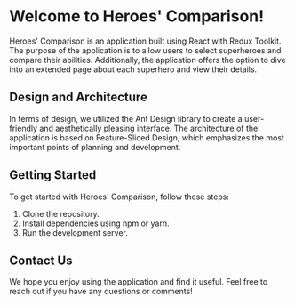 # Welcome to Heroes' Comparison!

Heroes' Comparison is an application built using React with Redux Toolkit. The purpose of the application is to allow users to select superheroes and compare their abilities. Additionally, the application offers the option to dive into an extended page about each superhero and view their details.

## Design and Architecture

In terms of design, we utilized the Ant Design library to create a user-friendly and aesthetically pleasing interface. The architecture of the application is based on Feature-Sliced Design, which emphasizes the most important points of planning and development.

## Getting Started

To get started with Heroes' Comparison, follow these steps:
1. Clone the repository.
2. Install dependencies using npm or yarn.
3. Run the development server.

## Contact Us

We hope you enjoy using the application and find it useful. Feel free to reach out if you have any questions or comments!
